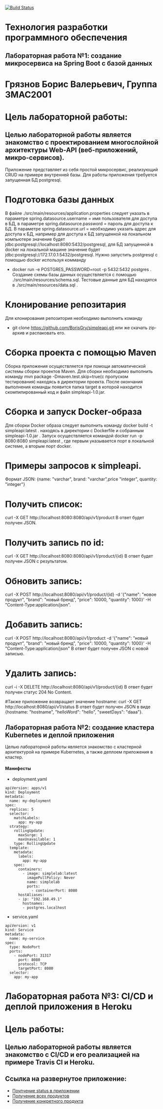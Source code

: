 [![Build Status](https://travis-ci.com/BorisGry/SimpleLabs.svg?branch=main)](https://travis-ci.com/BorisGry/SimpleLabs)
# Технология разработки программного обеспечения
## Лабораторная работа №1: создание микросервиса на Spring Boot с базой данных
# Грязнов Борис Валерьевич, Группа 3MAC2001
# Цель лабораторной работы:
## Целью лабораторной работы является знакомство с проектированием многослойной архитектуры Web-API (веб-приложений, микро-сервисов).

Приложение представляет из себя простой микросервис, реализующий CRUD на примере внутренней базы. Для работы приложения требуется запущенная БД postgresql.

# Подготовка базы данных
В файле ./src/main/resources/application.properties следует указать в параметре spring.datasource.username = имя пользователя для доступа в БД, в параметре spring.datasource.password = пароль для доступа к БД. В параметре spring.datasource.url = необходимо указать адрес для доступа к БД, например для доступа к БД запущенной на локальном компьютере значение будет jdbc:postgresql://localhost:8080:5432/postgresql, для БД запущенной в docker на локальной машине значение будет jdbc:postgresql://172.17.0.1:5432/postgresql.
Нужно запустить postgresql с помощью docker используя комманду 
- docker run -e POSTGRES_PASSWORD=root -p 5432:5432 postgres .
Создание схемы базы данных осуществляется с помощью ./src/main/resources/schema.sql. 
Тестовые данные для БД находятся в ./src/main/resources/data.sql . 

# Клонирование репозитария
Для клонирования репозитория необходимо выполнить команду
- git clone https://github.com/BorisGry/simpleapi.git
или же скачать zip-архив и распаковать его.

# Сборка проекта с помощью Maven
Сборка приложения осуществляется при помощи автоматической системы сборки проектов Maven. Для сборки необходимо выполнить команду mvn package -Dmaven.test.skip=true(с пропуском тестирования) находясь в директории проекта. После окончания выполнения команды появится папка target в которой находится скомпилированный код и файл simpleapi-1.0.jar.

# Сборка и запуск Docker-образа
Для сборки Docker образа следует выполнить команду docker build -t simpleapi:latest . находясь в директории с Dockerfile и собранным simpleapi-1.0.jar .
Запуск осуществляется командой docker run -p 8080:8080 simpleapi:latest , где первым указывается порт в локальной системе, а вторым порт docker.

# Примеры запросов к simpleapi.
Формат JSON: {name: "varchar", brand: "varchar",price "integer", quantity: "integer"}

# Получить список:
curl -X GET http://localhost:8080:8080/api/v1/product В ответ будет получен JSON.

# Получить запись по id:
curl -X GET http://localhost:8080:8080/api/v1/product/{id} В ответ будет получен JSON с результатом.

# Обновить запись:
curl -X POST http://localhost:8080/api/v1/product/{id} -d '{"name": "новое продукт", "brand": "новый бренд", "price": 10000, "quantity": 1000}' -H "Content-Type:application/json".

# Добавить запись:
curl -X POST http://localhost:8080/api/v1/product -d '{"name": "новый продукт", "brand": "новый бренд", "price": 10000, "quantity": 1000}' -H "Content-Type:application/json" В ответ будет получен JSON с новой записью.

# Удалить запись:
curl -i -X DELETE http://localhost:8080/api/v1/product/{id} В ответ будет получен статус 204 No Content.

#Также приложение возвращает значение hostname:
curl -X GET http://localhost:8080/api/v1/status В ответ будет получен JSON в виде {hostname: "hostname", "helloWord": "hello", "sweetDays": "daaa"}.

## Лабораторная работа №2: создание кластера Kubernetes и деплой приложения
Целью лабораторной работы является знакомство с кластерной архитектурой на примере Kubernetes, а также деплоем приложения в кластер.
#### Манифесты 
- deployment.yaml
>
    apiVersion: apps/v1
    kind: Deployment
    metadata:
      name: my-deployment
    spec:
      replicas: 5
      selector:
        matchLabels:
          app: my-app
      strategy:
        rollingUpdate:
          maxSurge: 1
          maxUnavailable: 1
        type: RollingUpdate
      template:
        metadata:
          labels:
            app: my-app
        spec:
          containers:
            - image: simplelab:latest
              imagePullPolicy: Never 
              name: simplelab
              ports:
                - containerPort: 8080
          hostAliases:
          - ip: "192.168.49.1"
            hostnames:
            - postgres.localhost

- service.yaml
>
    apiVersion: v1
    kind: Service
    metadata:
      name: my-service
    spec:
      type: NodePort
      ports:
        - nodePort: 31317
          port: 8080
          protocol: TCP
          targetPort: 8080
      selector:
        app: my-app
        
# Лабораторная работа №3: CI/CD и деплой приложения в Heroku
# Цель работы: 
## Целью лабораторной работы является знакомство с CI/CD и его реализацией на примере Travis CI и Heroku.

## Ссылка на развернутое приложение: 
- [Поулчение status в приложении](https://simplelab-bg.herokuapp.com/api/v1/status) 
- [Получение всех продуктов](https://simplelab-bg.herokuapp.com/api/v1/product)
- [Получение конкретного продукта](https://simplelab-bg.herokuapp.com/api/v1/product/4)